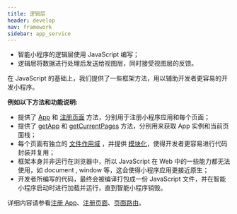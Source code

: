 ```yaml
---
title: 逻辑层
header: develop
nav: framework
sidebar: app_service
---
```


- 智能小程序的逻辑层使用 JavaScript 编写；
- 逻辑层将数据进行处理后发送给视图层，同时接受视图层的反馈。

在 JavaScript 的基础上，我们提供了一些框架方法，用以辅助开发者更容易的开发小程序。

**例如以下方法和功能说明:**

- 提供了 [App](/develop/framework/app_service_register/) 和 [注册页面](/develop/framework/app_service_page/) 方法，分别用于注册小程序应用和每个页面；
- 提供了 [getApp](/develop/framework/app_service_registergetapp/) 和 [getCurrentPages](/develop/framework/app_service_routegetCurrentPages/) 方法，分别用来获取 App 实例和当前页面栈；
- 每个页面有独立的 [文件作用域](/develop/framework/app_service_routefile/) ，并提供 [模块化](/develop/framework/app_service_routemodule/)，使得开发者更容易进行代码封装并复用；
- 框架本身并非运行在浏览器中，所以 JavaScript 在 Web 中的一些能力都无法使用，如 document , window 等，这会使得小程序应用更接近原生；
- 开发者所编写的代码，最终会被编译打包成一份 JavaScript 文件，并在智能小程序启动时进行加载并运行，直到智能小程序销毁。

详细内容请参看<a href="/develop/framework/app_service_register/">注册 App</a>、<a href="/develop/framework/app_service_page/">注册页面</a>、<a href="/develop/framework/app_service_route/">页面路由</a>。



